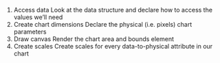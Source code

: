 1. Access data
Look at the data structure and declare how to access the values we’ll need
2. Create chart dimensions
Declare the physical (i.e. pixels) chart parameters
3. Draw canvas
Render the chart area and bounds element
4. Create scales
Create scales for every data-to-physical attribute in our chart